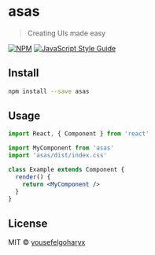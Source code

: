 # asas

> Creating UIs made easy

[![NPM](https://img.shields.io/npm/v/asas.svg)](https://www.npmjs.com/package/asas) [![JavaScript Style Guide](https://img.shields.io/badge/code_style-standard-brightgreen.svg)](https://standardjs.com)

## Install

```bash
npm install --save asas
```

## Usage

```jsx
import React, { Component } from 'react'

import MyComponent from 'asas'
import 'asas/dist/index.css'

class Example extends Component {
  render() {
    return <MyComponent />
  }
}
```

## License

MIT © [yousefelgoharyx](https://github.com/yousefelgoharyx)

